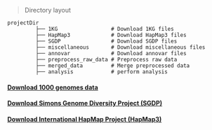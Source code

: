 > Directory layout

    projectDir
             ├── 1KG                 # Download 1KG files
             ├── HapMap3             # Download HapMap3 files
             ├── SGDP                # Download SGDP files
             ├── miscellaneous       # Download miscellaneous files
             ├── annovar             # Download annovar files
             ├── preprocess_raw_data # Preprocess raw data
             ├── merged_data         # Merge preprocessed data
             ├── analysis            # perform analysis

#### [Download 1000 genomes data](download_1KG.md)

#### [Download Simons Genome Diversity Project (SGDP)]()

#### [Download International HapMap Project (HapMap3)]()
